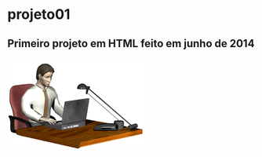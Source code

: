 # projeto01
## Primeiro projeto em HTML  feito em ‎junho‎ de ‎2014

![programador](https://github.com/disinfo35/projeto01/blob/master/prg.gif)
